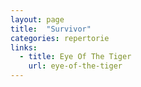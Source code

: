 ```yaml
---
layout: page
title:  "Survivor"
categories: repertorie
links:
  - title: Eye Of The Tiger
    url: eye-of-the-tiger
---
```

